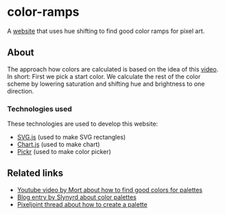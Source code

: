 # color-ramps
A [website](https://rayo3.github.io/hue-shifting/) that uses hue shifting to find good color ramps for pixel art.

## About
The approach how colors are calculated is based on the idea of this [video](https://www.youtube.com/watch?v=QhgSM_tnPM4).
In short: First we pick a start color. We calculate the rest of the color scheme by lowering saturation and shifting hue and brightness to one direction.

### Technologies used
These technologies are used to develop this website:
- [SVG.js](https://github.com/svgdotjs/svg.js) (used to make SVG rectangles)
- [Chart.js](https://github.com/chartjs/Chart.js) (used to make chart)
- [Pickr](https://github.com/Simonwep/pickr) (used to make color picker)

## Related links
- [Youtube video by Mort about how to find good colors for palettes](https://www.youtube.com/watch?v=QhgSM_tnPM4)
- [Blog entry by Slynyrd about color palettes](https://www.slynyrd.com/blog/2018/1/10/pixelblog-1-color-palettes)
- [Pixeljoint thread about how to create a palette](http://pixeljoint.com/forum/forum_posts.asp?TID=11299&PD=0)
